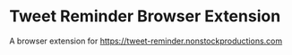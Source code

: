 # Tweet Reminder Browser Extension

A browser extension for https://tweet-reminder.nonstockproductions.com
